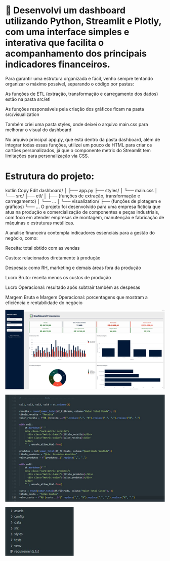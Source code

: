 # 🚀 Desenvolvi um dashboard utilizando Python, Streamlit e Plotly, com uma interface simples e interativa que facilita o acompanhamento dos principais indicadores financeiros.

Para garantir uma estrutura organizada e fácil, venho sempre tentando organizar o máximo possível, separando o código por pastas:

As funções de ETL (extração, transformação e carregamento dos dados) estão na pasta src/etl

As funções responsáveis pela criação dos gráficos ficam na pasta src/visualization

Também criei uma pasta styles, onde deixei o arquivo main.css para melhorar o visual do dashboard

No arquivo principal app.py, que está dentro da pasta dashboard, além de integrar todas essas funções, utilizei um pouco de HTML para criar os cartões personalizados, já que o componente metric do Streamlit tem limitações para personalização via CSS.

# Estrutura do projeto:

kotlin
Copy
Edit
dashboard/
│
├── app.py
├── styles/
│   └── main.css
│
└── src/
    ├── etl/
    │   ├── (funções de extração, transformação e carregamento)
    │   └── ...
    │
    └── visualization/
        ├── (funções de plotagem e gráficos)
        └── ...
O projeto foi desenvolvido para uma empresa fictícia que atua na produção e comercialização de componentes e peças industriais, com foco em atender empresas de montagem, manutenção e fabricação de máquinas e estruturas metálicas.

A análise financeira contempla indicadores essenciais para a gestão do negócio, como:

Receita: total obtido com as vendas

Custos: relacionados diretamente à produção

Despesas: como RH, marketing e demais áreas fora da produção

Lucro Bruto: receita menos os custos de produção

Lucro Operacional: resultado após subtrair também as despesas

Margem Bruta e Margem Operacional: porcentagens que mostram a eficiência e rentabilidade do negócio

![Dashboard](dash.jpg)

![Dashboard](código.jpg)

![Dashboard](pastas.jpg)

